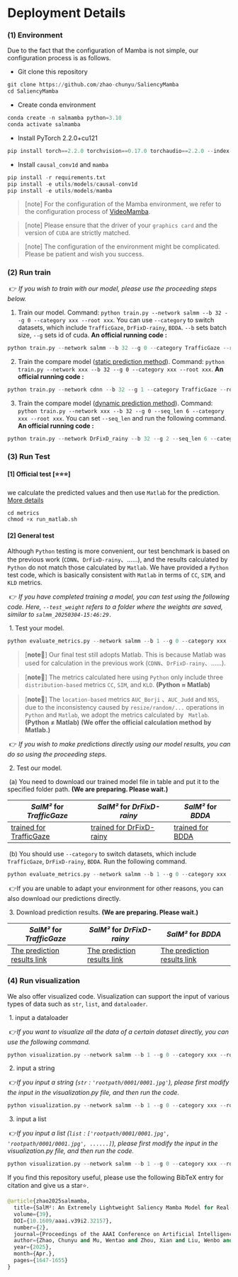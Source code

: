 # Deployment Details

### (1) Environment

Due to the fact that the configuration of Mamba is not simple, our configuration process is as follows.

* Git clone this repository

```python
git clone https://github.com/zhao-chunyu/SaliencyMamba
cd SaliencyMamba
```
* Create conda environment

```python
conda create -n salmamba python=3.10
conda activate salmamba
```
* Install PyTorch 2.2.0+cu121

```python
pip install torch==2.2.0 torchvision==0.17.0 torchaudio==2.2.0 --index-url https://download.pytorch.org/whl/cu121
```

* Install `causal_conv1d` and `mamba`

```python
pip install -r requirements.txt
pip install -e utils/models/causal-conv1d
pip install -e utils/models/mamba
```

> [note] For the configuration of the Mamba environment, we refer to the configuration process of [VideoMamba](https://github.com/OpenGVLab/VideoMamba/tree/main/videomamba). 

> [note] Please ensure that the driver of your `graphics card` and the version of `CUDA` are strictly matched.

> [note] The configuration of the environment might be complicated. Please be patient and wish you success.

### (2) Run train

​	👉 *If you wish to train with our model, please use the proceeding steps below.*

1. Train our model.  Command: `python train.py --network salmm --b 32 --g 0 --category xxx --root xxx`. You can use `--category` to switch datasets, which include `TrafficGaze`, `DrFixD-rainy`, `BDDA`. `--b` sets batch size, `--g` sets id of cuda. 
	**An official running code :**
```python
python train.py --network salmm --b 32 --g 0 --category TrafficGaze --root dataset/TrafficGaze
```

2. Train the compare model (<u>static prediction method</u>). Command: `python train.py --network xxx --b 32 --g 0 --category xxx --root xxx`. 
	**An official running code :**

```python
python train.py --network cdnn --b 32 --g 1 --category TrafficGaze --root dataset/TrafficGaze
```

3. Train the compare model (<u>dynamic prediction method</u>). Command: `python train.py --network xxx --b 32 --g 0 --seq_len 6 --category xxx --root xxx`. You can set `--seq_len` and run the following command.
	**An official running code :**

```python
python train.py --network DrFixD_rainy --b 32 --g 2 --seq_len 6 --category TrafficGaze --root dataset/TrafficGaze
```

### (3) Run Test

#### 		[1] Official test [⭐⭐⭐]

we calculate the predicted values and then use `Matlab` for the prediction. [More details](metrics/README.md)

```python
cd metrics
chmod +x run_matlab.sh
```

#### 		[2] General test

Although `Python` testing is more convenient, our test benchmark is based on the previous work (`CDNN`、`DrFixD-rainy`、......), and the results calculated by `Python` do not match those calculated by `Matlab`. We have provided a `Python` test code, which is basically consistent with `Matlab` in terms of `CC`, `SIM`, and `KLD` metrics.

​	👉 *If you have completed training a model, you can test using the following code. Here, `--test_weight` refers to a folder where the weights are saved, similar to `salmm_20250304-15:46:29.`*

​	1. Test your model.

```python
python evaluate_metrics.py --network salmm --b 1 --g 0 --category xxx --root xxx --test_weight xxx
```

> [**note**📕] Our final test still adopts Matlab. This is because Matlab was used for calculation in the previous work (`CDNN`、`DrFixD-rainy`、......). 

> [**note**📕] The metrics calculated here using `Python` only include three `distribution-based` metrics `CC`, `SIM`, and `KLD`. **(Python ≈ Matlab)**

> [**note**📕] The `location-based` metrics `AUC_Borji` 、`AUC_Judd` and `NSS`, due to the inconsistency caused by `resize/random/...` operations in `Python` and `Matlab`, we adopt the metrics calculated by ` Matlab`. **(Python ≠ Matlab)** **(We offer the official calculation method by Matlab.)**

​	👉 *If you wish to make predictions directly using our model results, you can do so using the proceeding steps.*

​	2. Test our model.

​		(a) You need to download our trained model file in table and put it to the specified folder path.   **(We are preparing. Please wait.)**

<div align="center">
<table>
  <thead>
    <tr>
      <th><i>SalM²</i> for <i>TrafficGaze</i></th>
      <th><i>SalM²</i> for <i>DrFixD-rainy</i></th>
      <th><i>SalM²</i> for <i>BDDA</i></th>
    </tr>
  </thead>
  <tbody>
    <tr>
      <td><a href="http://www.baidu.com" title="trained for TrafficGaze">trained for TrafficGaze</a></td>
      <td><a href="http://www.baidu.com" title="trained for DrFixD-rainy">trained for DrFixD-rainy</a></td>
      <td><a href="http://www.baidu.com" title="trained for BDDA">trained for BDDA</a></td>
    </tr>
  </tbody>
</table>
</div>

​		(b) You should use `--category` to switch datasets, which include `TrafficGaze`, `DrFixD-rainy`, `BDDA`. Run the following command.

```python
python evaluate_metrics.py --network salmm --b 1 --g 0 --category xxx --root xxx --test_weight xxx
```

​	👉If you are unable to adapt your environment for other reasons, you can also download our predictions directly.

​	3. Download prediction results.    **(We are preparing. Please wait.)**

<div align="center">
<table>
  <thead>
    <tr>
      <th><i>SalM²</i> for <i>TrafficGaze</i></th>
      <th><i>SalM²</i> for <i>DrFixD-rainy</i></th>
      <th><i>SalM²</i> for <i>BDDA</i></th>
    </tr>
  </thead>
  <tbody>
    <tr>
      <td><a href="http://www.baidu.com" title="Prediction TrafficGaze">The prediction results link</a></td>
      <td><a href="http://www.baidu.com" title="Prediction DrFixD-rainy">The prediction results link</a></td>
      <td><a href="http://www.baidu.com" title="Prediction BDDA">The prediction results link</a></td>
    </tr>
  </tbody>
</table>
</div>

### 	(4) Run visualization

We also offer visualized code. Visualization can support the input of various types of data such as `str`, `list`, and `dataloader`.

​	1. input a dataloader

​	👉*If you want to visualize all the data of a certain dataset directly, you can use the following command.*

```python
python visualization.py --network salmm --b 1 --g 0 --category xxx --root xxx --test_weight xxx
```

​	2. input a string

​	👉*If you input a string (`str` : `'rootpath/0001/0001.jpg'`), please first modify the input in the visualization.py file, and then run the code.*

```python
python visualization.py --network salmm --b 1 --g 0 --category xxx --root xxx --test_weight xxx
```

​	3. input a list

​	👉*If you input a list (`list` : `['rootpath/0001/0001.jpg', 'rootpath/0001/0001.jpg', ......]`), please first modify the input in the visualization.py file, and then run the code.*

```python
python visualization.py --network salmm --b 1 --g 0 --category xxx --root xxx --test_weight xxx
```



If you find this repository useful, please use the following BibTeX entry for citation and give us a star⭐.

```python
@article{zhao2025salmamba, 
  title={SalM²: An Extremely Lightweight Saliency Mamba Model for Real-Time Cognitive Awareness of Driver Attention}, 
  volume={39}, 
  DOI={10.1609/aaai.v39i2.32157},  
  number={2},
  journal={Proceedings of the AAAI Conference on Artificial Intelligence}, 
  author={Zhao, Chunyu and Mu, Wentao and Zhou, Xian and Liu, Wenbo and Yan, Fei and Deng, Tao}, 
  year={2025}, 
  month={Apr.}, 
  pages={1647-1655} 
}
```